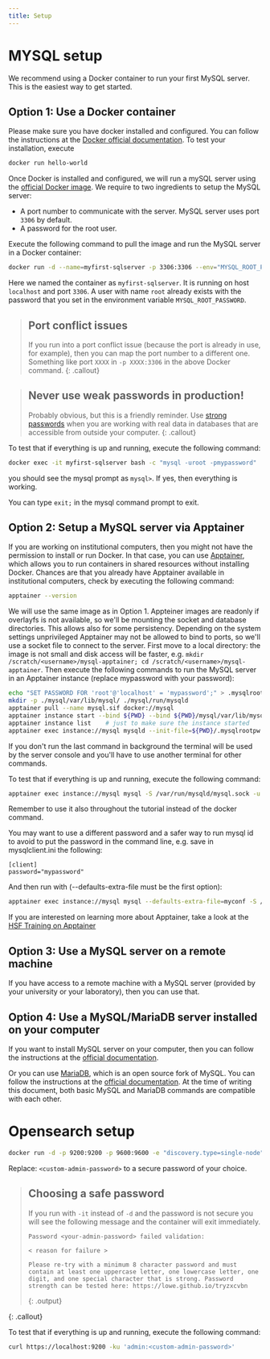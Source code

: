 ```yaml
---
title: Setup
---
```

# MYSQL setup

We recommend using a Docker container to run your first MySQL server. This is the easiest way to get started.

## Option 1: Use a Docker container

Please make sure you have docker installed and configured. You can follow the instructions at the
[Docker official documentation](https://docs.docker.com/get-docker/). To test your installation, execute
```bash
docker run hello-world
```

Once Docker is installed and configured, we will run a mySQL server using the
[official Docker image](https://hub.docker.com/_/mysql). We require to two ingredients to setup the MySQL server:
* A port number to communicate with the server. MySQL server uses port ``3306`` by default.
* A password for the root user.

Execute the following command to pull the image and run the MySQL server in a Docker container:
```bash
docker run -d --name=myfirst-sqlserver -p 3306:3306 --env="MYSQL_ROOT_PASSWORD=mypassword" mysql
```
Here we named the container as ``myfirst-sqlserver``. It is running on host ``localhost`` and port ``3306``.
A user with name ``root`` already exists with the password that you set in the environment variable ``MYSQL_ROOT_PASSWORD``.

> ## Port conflict issues
> If you run into a port conflict issue (because the port is already in use, for example), then you can map the port
> number to a different one. Something like port ``XXXX`` in ``-p XXXX:3306`` in the above Docker command.
{: .callout}

> ## Never use weak passwords in production!
> Probably obvious, but this is a friendly reminder. Use [strong passwords](https://security.harvard.edu/use-strong-passwords)
> when you are working with real data in databases that are accessible from outside your computer.
{: .callout}


To test that if everything is up and running, execute the following command:
```bash
docker exec -it myfirst-sqlserver bash -c "mysql -uroot -pmypassword"
```
you should see the mysql prompt as ``mysql>``. If yes, then everything is working.

You can type ``exit;`` in the mysql command prompt to exit.


## Option 2: Setup a MySQL server via Apptainer

If you are working on institutional computers, then you might not have the permission to install or run Docker.
In that case, you can use [Apptainer](https://apptainer.io/), which allows you to run containers in shared resources
without installing Docker. Chances are that you already have Apptainer available in institutional computers, check by
executing the following command:
```bash
apptainer --version
```

We will use the same image as in Option 1.
Appteiner images are readonly if overlayfs is not available, so we'll be mounting the socket and  database directories. This allows also for some persistency.
Depending on the system settings unprivileged Apptainer may not be allowed to bind to ports, so we'll use a socket file to connect to the server.
First move to a local directory: the image is not small and disk access will be faster, e.g. `mkdir /scratch/<username>/mysql-apptainer; cd /scratch/<username>/mysql-apptainer`.
Then execute the following commands to run the MySQL server in an Apptainer instance (replace mypassword with your password):
```bash
echo "SET PASSWORD FOR 'root'@'localhost' = 'mypassword';" > .mysqlrootpw
mkdir -p ./mysql/var/lib/mysql/ ./mysql/run/mysqld
apptainer pull --name mysql.sif docker://mysql
apptainer instance start --bind ${PWD} --bind ${PWD}/mysql/var/lib/mysql/:/var/lib/mysql --bind ${PWD}/mysql/run/mysqld:/run/mysqld  ./mysql.sif mysql
apptainer instance list    # just to make sure the instance started
apptainer exec instance://mysql mysqld --init-file=${PWD}/.mysqlrootpw &
```
If you don't run the last command in background the terminal will be used by the server console and you'll have to use another terminal for other commands.

To test that if everything is up and running, execute the following command:
```bash
apptainer exec instance://mysql mysql -S /var/run/mysqld/mysql.sock -u root -pmypassword
```
Remember to use it also throughout the tutorial instead of the docker command.

You may want to use a different password and a safer way to run mysql id to avoid to put the password in the command line, e.g. save in mysqlclient.ini the following:
```
[client]
password="mypassword"
```
And then run with (--defaults-extra-file must be the first option):
```bash
apptainer exec instance://mysql mysql --defaults-extra-file=myconf -S /var/run/mysqld/mysql.sock -u root
```

If you are interested on learning more about Apptainer, take a look at the
[HSF Training on Apptainer](https://hsf-training.github.io/hsf-training-singularity-webpage/)


## Option 3: Use a MySQL server on a remote machine

If you have access to a remote machine with a MySQL server (provided by your university or your laboratory),
then you can use that.


## Option 4: Use a MySQL/MariaDB server installed on your computer

If you want to install MySQL server on your computer, then you can follow the instructions at the
[official documentation](https://dev.mysql.com/doc/refman/8.2/en/installing.html).

Or you can use [MariaDB](https://mariadb.org/), which is an open source fork of MySQL. You can follow the instructions
at the [official documentation](https://mariadb.org/). At the time of writing this document, both basic MySQL and MariaDB
commands are compatible with each other.


# Opensearch setup

```bash
docker run -d -p 9200:9200 -p 9600:9600 -e "discovery.type=single-node" -e "OPENSEARCH_INITIAL_ADMIN_PASSWORD=<custom-admin-password>" opensearchproject/opensearch:latest
```

Replace: `<custom-admin-password>` to a secure password of your choice.

> ## Choosing a safe password
> If you run with `-it` instead of `-d` and the password is not secure you will see the following message and the container will exit immediately.
>
> ```
> Password <your-admin-password> failed validation:
>
> < reason for failure >
>
> Please re-try with a minimum 8 character password and must contain at least one uppercase letter, one lowercase letter, one digit, and one special character that is strong. Password strength can be tested here: https://lowe.github.io/tryzxcvbn
> ```
> {: .output}
>
{: .callout}

To test that if everything is up and running, execute the following command:
```bash
curl https://localhost:9200 -ku 'admin:<custom-admin-password>'
```
